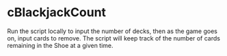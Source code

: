 # cBlackjackCount

Run the script locally to input the number of decks, then as the game goes on, input cards to remove. The script will keep track of the number of cards remaining in the Shoe at a given time.
